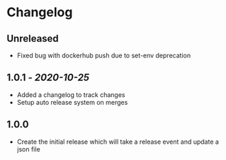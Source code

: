 # Changelog

## Unreleased

- Fixed bug with dockerhub push due to set-env deprecation

## 1.0.1 - *2020-10-25*

- Added a changelog to track changes
- Setup auto release system on merges

## 1.0.0

- Create the initial release which will take a release event and update a json file
